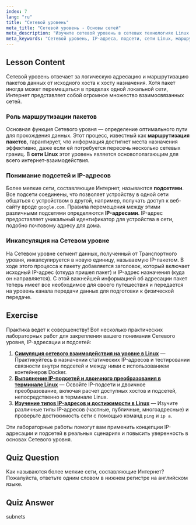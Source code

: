 ```yaml
---
index: 7
lang: "ru"
title: "Сетевой уровень"
meta_title: "Сетевой уровень - Основы сетей"
meta_description: "Изучите сетевой уровень в сетевых технологиях Linux. Это руководство объясняет, как IP-адреса и подсети обеспечивают маршрутизацию пакетов для передачи данных между сетями."
meta_keywords: "Сетевой уровень, IP-адреса, подсети, сети Linux, маршрутизация пакетов, передача данных, модель OSI, IP-пакет"
---
```


## Lesson Content

Сетевой уровень отвечает за логическую адресацию и маршрутизацию пакетов данных от исходного хоста к хосту назначения. Хотя пакет иногда может перемещаться в пределах одной локальной сети, Интернет представляет собой огромное множество взаимосвязанных сетей.

### Роль маршрутизации пакетов

Основная функция Сетевого уровня — определение оптимального пути для прохождения данных. Этот процесс, известный как **маршрутизация пакетов**, гарантирует, что информация достигнет места назначения эффективно, даже если ей потребуется пересечь несколько сетевых границ. В **сети Linux** этот уровень является основополагающим для всего интернет-взаимодействия.

### Понимание подсетей и IP-адресов

Более мелкие сети, составляющие Интернет, называются **подсетями**. Все подсети соединены, что позволяет устройству в одной сети общаться с устройством в другой, например, получать доступ к веб-сайту вроде `google.com`. Правила перемещения между этими различными подсетями определяются **IP-адресами**. IP-адрес предоставляет уникальный идентификатор для устройства в сети, подобно почтовому адресу для дома.

### Инкапсуляция на Сетевом уровне

На Сетевом уровне сегмент данных, полученный от Транспортного уровня, инкапсулируется в новую единицу, называемую IP-пакетом. В ходе этого процесса к пакету добавляется заголовок, который включает исходный IP-адрес (откуда пришел пакет) и IP-адрес назначения (куда он направляется). С этой важнейшей информацией об адресации пакет теперь имеет все необходимое для своего путешествия и передается на уровень канала передачи данных для подготовки к физической передаче.

## Exercise

Практика ведет к совершенству! Вот несколько практических лабораторных работ для закрепления вашего понимания Сетевого уровня, IP-адресации и подсетей:

1.  **[Симуляция сетевого взаимодействия на уровне в Linux](https://labex.io/ru/labs/comptia-simulate-network-layer-connectivity-in-linux-592752)** — Практикуйтесь в назначении статических IP-адресов и тестировании связности внутри подсетей и между ними с использованием контейнеров Docker.
2.  **[Выполнение IP-подсетей и двоичного преобразования в терминале Linux](https://labex.io/ru/labs/comptia-perform-ip-subnetting-and-binary-conversion-in-the-linux-terminal-592782)** — Освойте IP-подсети и двоичное преобразование, включая расчет доступных хостов и подсетей, непосредственно в терминале Linux.
3.  **[Изучение типов IP-адресов и достижимости в Linux](https://labex.io/ru/labs/comptia-explore-ip-address-types-and-reachability-in-linux-592780)** — Изучите различные типы IP-адресов (частные, публичные, многоадресные) и проверьте достижимость сети с помощью команд `ping` и `ip a`.

Эти лабораторные работы помогут вам применить концепции IP-адресации и подсетей в реальных сценариях и повысить уверенность в основах Сетевого уровня.

## Quiz Question

Как называются более мелкие сети, составляющие Интернет? Пожалуйста, ответьте одним словом в нижнем регистре на английском языке.

## Quiz Answer

subnets
